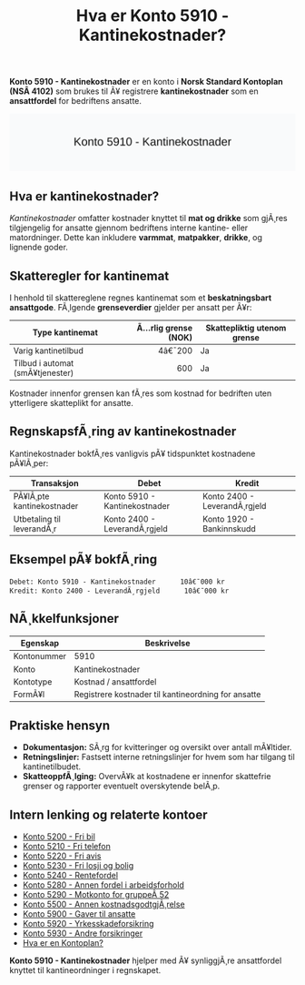 ﻿---
title: "Hva er Konto 5910 - Kantinekostnader?"
meta_title: "5910-kantinekostnader"
meta_description: '**Konto 5910 - Kantinekostnader** er en konto i **Norsk Standard Kontoplan (NSÂ 4102)** som brukes til Ã¥ registrere **kantinekostnader** som en **ansattfordel*...'
slug: 5910-kantinekostnader
type: blog
layout: pages/single
---

**Konto 5910 - Kantinekostnader** er en konto i **Norsk Standard Kontoplan (NSÂ 4102)** som brukes til Ã¥ registrere **kantinekostnader** som en **ansattfordel** for bedriftens ansatte.

![Illustrasjon av konto 5910 Kantinekostnader](5910-kantinekostnader-image.svg)

## Hva er kantinekostnader?

*Kantinekostnader* omfatter kostnader knyttet til **mat og drikke** som gjÃ¸res tilgjengelig for ansatte gjennom bedriftens interne kantine- eller matordninger. Dette kan inkludere **varmmat**, **matpakker**, **drikke**, og lignende goder.

## Skatteregler for kantinemat

I henhold til skattereglene regnes kantinemat som et **beskatningsbart ansattgode**. FÃ¸lgende **grenseverdier** gjelder per ansatt per Ã¥r:

| Type kantinemat               | Ã…rlig grense (NOK) | Skattepliktig utenom grense |
|-------------------------------|-------------------:|-----------------------------|
| Varig kantinetilbud           |            4â€¯200 | Ja                          |
| Tilbud i automat (smÃ¥tjenester) |              600 | Ja                          |

Kostnader innenfor grensen kan fÃ¸res som kostnad for bedriften uten ytterligere skatteplikt for ansatte.

## RegnskapsfÃ¸ring av kantinekostnader

Kantinekostnader bokfÃ¸res vanligvis pÃ¥ tidspunktet kostnadene pÃ¥lÃ¸per:

| Transaksjon                        | Debet                         | Kredit                        |
|------------------------------------|-------------------------------|-------------------------------|
| PÃ¥lÃ¸pte kantinekostnader           | Konto 5910 - Kantinekostnader | Konto 2400 - LeverandÃ¸rgjeld |
| Utbetaling til leverandÃ¸r          | Konto 2400 - LeverandÃ¸rgjeld  | Konto 1920 - Bankinnskudd    |

## Eksempel pÃ¥ bokfÃ¸ring

```plaintext
Debet: Konto 5910 - Kantinekostnader      10â€¯000 kr
Kredit: Konto 2400 - LeverandÃ¸rgjeld      10â€¯000 kr
```

## NÃ¸kkelfunksjoner

| Egenskap      | Beskrivelse                                         |
|---------------|-----------------------------------------------------|
| Kontonummer   | 5910                                                |
| Konto         | Kantinekostnader                                    |
| Kontotype     | Kostnad / ansattfordel                              |
| FormÃ¥l        | Registrere kostnader til kantineordning for ansatte |

## Praktiske hensyn

* **Dokumentasjon:** SÃ¸rg for kvitteringer og oversikt over antall mÃ¥ltider.
* **Retningslinjer:** Fastsett interne retningslinjer for hvem som har tilgang til kantinetilbudet.
* **SkatteoppfÃ¸lging:** OvervÃ¥k at kostnadene er innenfor skattefrie grenser og rapporter eventuelt overskytende belÃ¸p.

## Intern lenking og relaterte kontoer

* [Konto 5200 - Fri bil](/blogs/kontoplan/5200-fri-bil "Konto 5200 - Fri bil")
* [Konto 5210 - Fri telefon](/blogs/kontoplan/5210-fri-telefon "Konto 5210 - Fri telefon")
* [Konto 5220 - Fri avis](/blogs/kontoplan/5220-fri-avis "Konto 5220 - Fri avis")
* [Konto 5230 - Fri losji og bolig](/blogs/kontoplan/5230-fri-losji-og-bolig "Konto 5230 - Fri losji og bolig")
* [Konto 5240 - Rentefordel](/blogs/kontoplan/5240-rentefordel "Konto 5240 - Rentefordel")
* [Konto 5280 - Annen fordel i arbeidsforhold](/blogs/kontoplan/5280-annen-fordel-i-arbeidsforhold "Konto 5280 - Annen fordel i arbeidsforhold")
* [Konto 5290 - Motkonto for gruppeÂ 52](/blogs/kontoplan/5290-motkonto-for-gruppe-52 "Konto 5290 - Motkonto for gruppeÂ 52")
* [Konto 5500 - Annen kostnadsgodtgjÃ¸relse](/blogs/kontoplan/5500-annen-kostnadsgodtgjorelse "Konto 5500 - Annen kostnadsgodtgjÃ¸relse")
* [Konto 5900 - Gaver til ansatte](/blogs/kontoplan/5900-gaver-til-ansatte "Konto 5900 - Gaver til ansatte")
* [Konto 5920 - Yrkesskadeforsikring](/blogs/kontoplan/5920-yrkesskadeforsikring "Konto 5920 - Yrkesskadeforsikring")
* [Konto 5930 - Andre forsikringer](/blogs/kontoplan/5930-andre-forsikringer "Konto 5930 - Andre forsikringer")
* [Hva er en Kontoplan?](/blogs/regnskap/hva-er-kontoplan "Hva er en Kontoplan? Komplett Guide til Kontoplaner i Norsk Regnskap")

**Konto 5910 - Kantinekostnader** hjelper med Ã¥ synliggjÃ¸re ansattfordel knyttet til kantineordninger i regnskapet.


